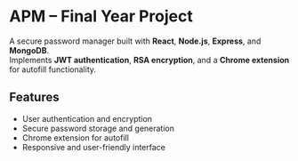 # APM – Final Year Project

A secure password manager built with **React**, **Node.js**, **Express**, and **MongoDB**.  
Implements **JWT authentication**, **RSA encryption**, and a **Chrome extension** for autofill functionality.

## Features
- User authentication and encryption  
- Secure password storage and generation  
- Chrome extension for autofill  
- Responsive and user-friendly interface
